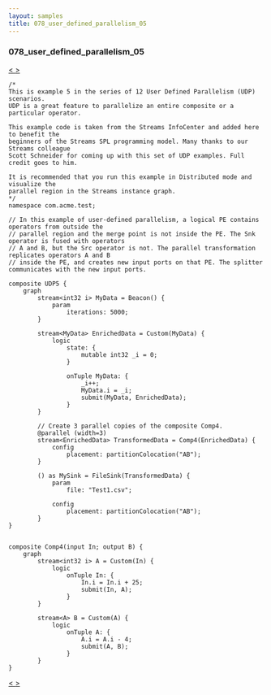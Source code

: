 ```yaml
---
layout: samples
title: 078_user_defined_parallelism_05
---
```


### 078_user_defined_parallelism_05

<div class="sampleNav"><a class="button" href="/streamsx.documentation/samples/spl-for-beginner/077_user_defined_parallelism_04_com_acme_test_UDP4_spl/"> < </a><a class="button" href="/streamsx.documentation/samples/spl-for-beginner/079_user_defined_parallelism_06_com_acme_test_UDP6_spl/"> > </a>
</div>

~~~~~~
/*
This is example 5 in the series of 12 User Defined Parallelism (UDP) scenarios.
UDP is a great feature to parallelize an entire composite or a particular operator.

This example code is taken from the Streams InfoCenter and added here to benefit the
beginners of the Streams SPL programming model. Many thanks to our Streams colleague
Scott Schneider for coming up with this set of UDP examples. Full credit goes to him.

It is recommended that you run this example in Distributed mode and visualize the
parallel region in the Streams instance graph.
*/
namespace com.acme.test;

// In this example of user-defined parallelism, a logical PE contains operators from outside the 
// parallel region and the merge point is not inside the PE. The Snk operator is fused with operators 
// A and B, but the Src operator is not. The parallel transformation replicates operators A and B 
// inside the PE, and creates new input ports on that PE. The splitter communicates with the new input ports.

composite UDP5 {
	graph
		stream<int32 i> MyData = Beacon() {
			param
				iterations: 5000; 
		}

		stream<MyData> EnrichedData = Custom(MyData) {
			logic
				state: {
					mutable int32 _i = 0;
				}
				
				onTuple MyData: {
					_i++;
					MyData.i = _i;
					submit(MyData, EnrichedData);
				}
		}
		
		// Create 3 parallel copies of the composite Comp4.
		@parallel (width=3)
		stream<EnrichedData> TransformedData = Comp4(EnrichedData) {
			config
				placement: partitionColocation("AB");
		}
		
		() as MySink = FileSink(TransformedData) {
			param
				file: "Test1.csv";

			config
				placement: partitionColocation("AB");
		}		
}


composite Comp4(input In; output B) {
	graph
		stream<int32 i> A = Custom(In) {
			logic
				onTuple In: {
					In.i = In.i + 25;
					submit(In, A);
				}
		}
		
		stream<A> B = Custom(A) {
			logic
				onTuple A: {
					A.i = A.i - 4;
					submit(A, B);
				}
		}
}
~~~~~~

<div class="sampleNav"><a class="button" href="/streamsx.documentation/samples/spl-for-beginner/077_user_defined_parallelism_04_com_acme_test_UDP4_spl/"> < </a><a class="button" href="/streamsx.documentation/samples/spl-for-beginner/079_user_defined_parallelism_06_com_acme_test_UDP6_spl/"> > </a>
</div>

